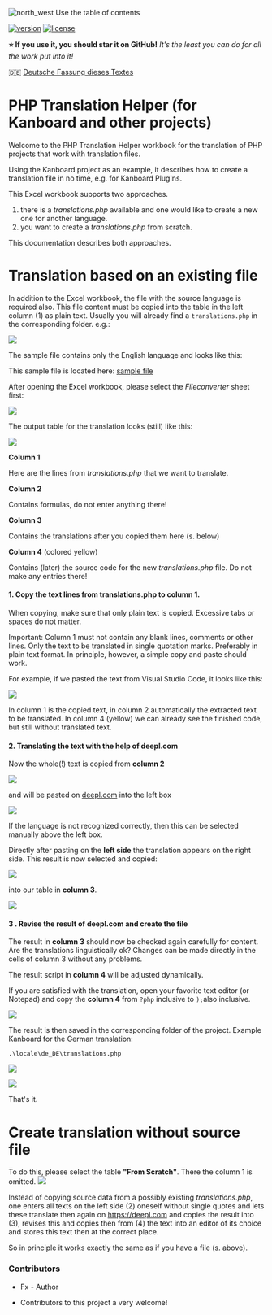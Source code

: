 ![north_west](./assets/north_west.svg) Use the table of contents

[![version](./assets/version.svg)](https://github.com/JustFxDev/ThemeMaestro/releases) [![license](./assets/maintained.svg)](https://github.com/JustFxDev/ThemeMaestro/graphs/contributors)

**:star: If you use it, you should star it on GitHub!** *It's the least you can do for all the work put into it!*

:de: [Deutsche Fassung dieses Textes](./README_de.md)

PHP Translation Helper (for Kanboard and other projects)
=============================

Welcome to the PHP Translation Helper workbook for the translation of PHP projects that work with translation files. 

Using the Kanboard project as an example, it describes how to create a translation file in no time, e.g. for Kanboard PlugIns.

This Excel workbook supports two approaches.

1. there is a *translations.php* available and one would like to create a new one for another language.
2. you want to create a *translations.php* from scratch.

This documentation describes both approaches.

# Translation based on an existing file

In addition to the Excel workbook, the file with the source language is required also. This file content must be copied into the table in the left column (1) as plain text. Usually you will already find a `translations.php` in the corresponding folder. e.g.:

![](./assets/locale_dir.png)

The sample file contains only the English language and looks like this:

This sample file is located here: [sample file](./example_translations.php)

After opening the Excel workbook, please select the *Fileconverter* sheet first:

![](./assets/have_file_avail.png)

The output table for the translation looks (still) like this:

![](./assets/columns.png)

**Column 1**

Here are the lines from *translations.php* that we want to translate.

**Column 2**

Contains formulas, do not enter anything there!

**Column 3**

Contains the translations after you copied them here (s. below)

**Column 4** (colored yellow)

Contains (later) the source code for the new *translations.php* file. Do not make any entries there!

#### 1. Copy the text lines from translations.php to column 1.

When copying, make sure that only plain text is copied. Excessive tabs or spaces do not matter.

Important: Column 1 must not contain any blank lines, comments or other lines. Only the text to be translated in single quotation marks. Preferably in plain text format. In principle, however, a simple copy and paste should work.

For example, if we pasted the text from Visual Studio Code, it looks like this:

![](./assets/inserted_text.png)

In column 1 is the copied text, in column 2 automatically the extracted text to be translated. In column 4 (yellow) we can already see the finished code, but still without translated text.

#### 2. Translating the text with the help of deepl.com

Now the whole(!) text is copied from **column 2**

![](./assets/copy_text_to_translate.png)

and will be pasted on [deepl.com](https://deepl.com) into the left box

![](./assets/deepl_left_side.png)

If the language is not recognized correctly, then this can be selected manually above the left box.

Directly after pasting on the **left side** the translation appears on the right side. This result is now selected and copied:

![](./assets/deepl_translation_right.png)

into our table in **column 3**.

![](./assets/deepl_in_excel.png)

#### 3 . Revise the result of deepl.com and create the file

The result in **column 3** should now be checked again carefully for content. Are the translations linguistically ok? Changes can be made directly in the cells of column 3 without any problems.

The result script in **column 4** will be adjusted dynamically.

If you are satisfied with the translation, open your favorite text editor (or Notepad) and copy the **column 4** from `?php` inclusive to `);`also inclusive.

![](./assets/copy_script.png)

The result is then saved in the corresponding folder of the project. Example Kanboard for the German translation:

`.\locale\de_DE\translations.php`

![](./assets/script_result.png)

![](./assets/new_translations_file.png)

That's it.
# Create translation without source file

To do this, please select the table **"From Scratch"**.  There the column 1 is omitted.
![](./assets/from_scratch.png)

Instead of copying source data from a possibly existing *translations.php*, one enters all texts on the left side (2) oneself without single quotes and lets these translate then again on https://deepl.com and copies the result into (3), revises this and copies then from (4) the text into an editor of its choice and stores this text then at the correct place.

So in principle it works exactly the same as if you have a file (s. above).

### Contributors

- Fx - Author

- Contributors to this project a very welcome!



